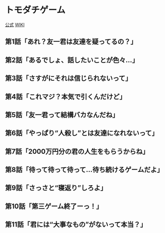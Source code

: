# トモダチゲーム

[公式](https://tomodachi-anime.com/) 
[WIKI](https://ja.wikipedia.org/wiki/%E3%83%88%E3%83%A2%E3%83%80%E3%83%81%E3%82%B2%E3%83%BC%E3%83%A0) 

## 第1話「あれ？友一君は友達を疑ってるの？」

## 第2話「あるでしょ、話したいことが色々…」

## 第3話「さすがにそれは信じられないって」

## 第4話「これマジ？本気で引くんだけど」

## 第5話「友一君って結構バカなんだね」

## 第6話「やっぱり“人殺し”とは友達になれないって」

## 第7話「2000万円分の君の人生をもらうからね」

## 第8話「待って待って待って…待ち続けるゲームだよ」

## 第9話「さっさと“寝返り”しろよ」

## 第10話「第三ゲーム終了ーっ！」

## 第11話「君には“大事なもの”がないって本当？」
